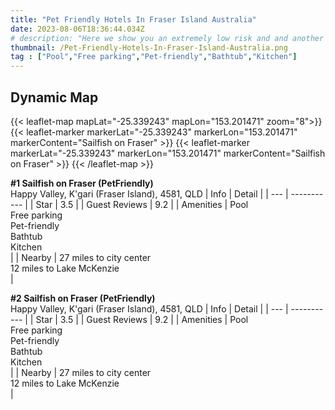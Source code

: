 ```yaml
---
title: "Pet Friendly Hotels In Fraser Island Australia"
date: 2023-08-06T18:36:44.034Z
# description: "Here we show you an extremely low risk and and another medium risk approach to earn passive income "
thumbnail: /Pet-Friendly-Hotels-In-Fraser-Island-Australia.png
tag : ["Pool","Free parking","Pet-friendly","Bathtub","Kitchen"]
---
```


## Dynamic Map
{{< leaflet-map  mapLat="-25.339243" mapLon="153.201471" zoom="8">}}
    {{< leaflet-marker markerLat="-25.339243" markerLon="153.201471" markerContent="Sailfish on Fraser" >}}
    {{< leaflet-marker markerLat="-25.339243" markerLon="153.201471" markerContent="Sailfish on Fraser" >}}
{{< /leaflet-map >}}


**#1 Sailfish on Fraser (PetFriendly)**<br>Happy Valley, K'gari (Fraser Island), 4581, QLD
| Info | Detail |
| --- | ----------- |
| Star | 3.5 |
| Guest Reviews | 9.2 |
| Amenities | Pool<br>Free parking<br>Pet-friendly<br>Bathtub<br>Kitchen<br> |
| Nearby | 27 miles to city center<br>12 miles to Lake McKenzie<br> |

**#2 Sailfish on Fraser (PetFriendly)**<br>Happy Valley, K'gari (Fraser Island), 4581, QLD
| Info | Detail |
| --- | ----------- |
| Star | 3.5 |
| Guest Reviews | 9.2 |
| Amenities | Pool<br>Free parking<br>Pet-friendly<br>Bathtub<br>Kitchen<br> |
| Nearby | 27 miles to city center<br>12 miles to Lake McKenzie<br> |

